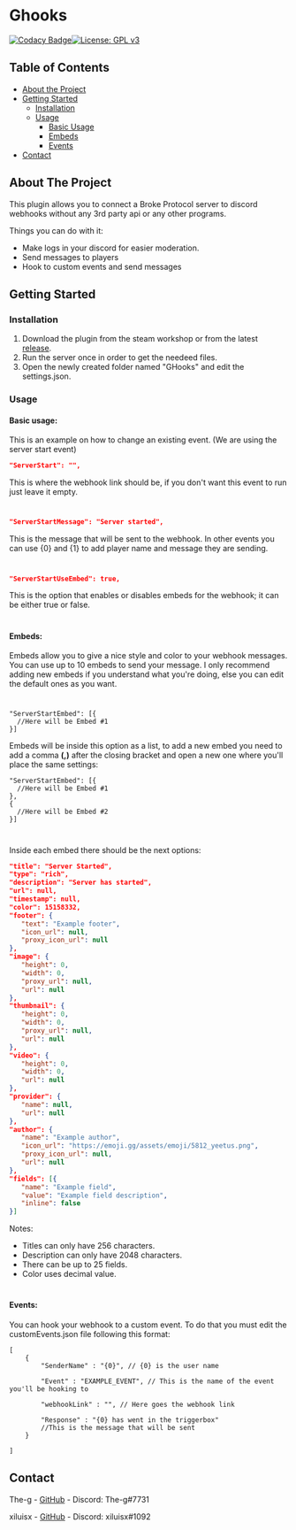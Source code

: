 # Ghooks
[![Codacy Badge](https://api.codacy.com/project/badge/Grade/402f9dbee0514e1fb71a2c69a23c4315)](https://app.codacy.com/manual/benhaim.ido/Ghooks?utm_source=github.com&utm_medium=referral&utm_content=ggggg/Ghooks&utm_campaign=Badge_Grade_Dashboard)[![License: GPL v3](https://img.shields.io/badge/License-GPLv3-blue.svg)](https://www.gnu.org/licenses/gpl-3.0)


<!-- TABLE OF CONTENTS -->
## Table of Contents

* [About the Project](#about-the-project)
* [Getting Started](#getting-started)
  * [Installation](#installation)
  * [Usage](#usage)
    * [Basic Usage](#basic-usage)
    * [Embeds](#embeds)
    * [Events](#events)
* [Contact](#contact)

<!-- ABOUT THE PROJECT -->
## About The Project
This plugin allows you to connect a Broke Protocol server to discord webhooks without any 3rd party api or any other programs.

Things you can do with it:
* Make logs in your discord for easier moderation.
* Send messages to players
* Hook to custom events and send messages 


## Getting Started

### Installation

1. Download the plugin from the steam workshop or from the latest [release](https://github.com/ggggg/Ghooks/releases).
2. Run the server once in order to get the needeed files.
3. Open the newly created folder named "GHooks" and edit the settings.json.


### Usage
#### **Basic usage:**

This is an example on how to change an existing event. (We are using the server start event)

```json
"ServerStart": "",
```
This is where the webhook link should be, if you don't want this event to run just leave it empty.
#
```json
"ServerStartMessage": "Server started",
```
This is the message that will be sent to the webhook. In other events you can use {0} and {1} to add player name and message they are sending.
#
```json
"ServerStartUseEmbed": true,
```
This is the option that enables or disables embeds for the webhook; it can be either true or false.
#
#### **Embeds:**

Embeds allow you to give a nice style and color to your webhook messages. You can use up to 10 embeds to send your message. 
I only recommend adding new embeds if you understand what you're doing, else you can edit the default ones as you want.
#
```json5
"ServerStartEmbed": [{
  //Here will be Embed #1
}]
```
Embeds will be inside this option as a list, to add a new embed you need to add a comma **(,)** after the closing bracket and open a new one where you'll place the same settings:
```json5
"ServerStartEmbed": [{
  //Here will be Embed #1
},
{
  //Here will be Embed #2
}]
```
#
Inside each embed there should be the next options:
```json
"title": "Server Started",
"type": "rich",
"description": "Server has started",
"url": null,
"timestamp": null,
"color": 15158332,
"footer": {
   "text": "Example footer",
   "icon_url": null,
   "proxy_icon_url": null
},
"image": {
   "height": 0,
   "width": 0,
   "proxy_url": null,
   "url": null
},
"thumbnail": {
   "height": 0,
   "width": 0,
   "proxy_url": null,
   "url": null
},
"video": {
   "height": 0,
   "width": 0,
   "url": null
},
"provider": {
   "name": null,
   "url": null
},
"author": {
   "name": "Example author",
   "icon_url": "https://emoji.gg/assets/emoji/5812_yeetus.png",
   "proxy_icon_url": null,
   "url": null
},
"fields": [{
   "name": "Example field",
   "value": "Example field description",
   "inline": false
}]
```
Notes:
- Titles can only have 256 characters.
- Description can only have 2048 characters.
- There can be up to 25 fields.
- Color uses decimal value.
#
#### **Events:**
You can hook your webhook to a custom event. To do that you must edit the customEvents.json file following this format:
```json5
[
    {
        "SenderName" : "{0}", // {0} is the user name

        "Event" : "EXAMPLE_EVENT", // This is the name of the event you'll be hooking to

        "webhookLink" : "", // Here goes the webhook link

        "Response" : "{0} has went in the triggerbox" 
        //This is the message that will be sent
    }
    
]
```
## Contact
The-g - [GitHub](https://github.com/ggggg) - Discord: The-g#7731

xiluisx - [GitHub](https://github.com/xiluisx) - Discord: xiluisx#1092

